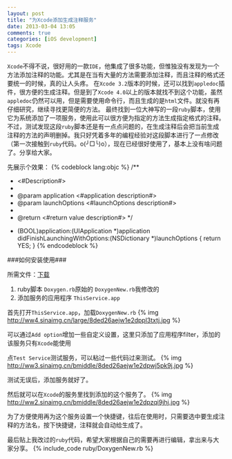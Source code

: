 ```yaml
---
layout: post
title: "为Xcode添加生成注释服务"
date: 2013-03-04 13:05
comments: true
categories: [iOS development]
tags: Xcode 
---
```


`Xcode`不得不说，很好用的一款`IDE`，他集成了很多功能，但惟独没有发现为一个方法添加注释的功能。尤其是在当有大量的方法需要添加注释，而且注释的格式还要统一的时候，真的让人头疼。
在`Xcode 3.2`版本的时候，还可以找到`appledoc`插件，很方便的生成注释。但是到了`Xcode 4.0`以上的版本就找不到这个功能，虽然`appledoc`仍然可以用，但是需要使用命令行，而且生成的是`html`文件。就没有再仔细研究，继续寻找更简便的方法。
最终找到一位大神写的一段`ruby`脚本，使用它为系统添加了一项服务，使用此可以很方便为指定的方法生成指定格式的注释。
不过，测试发现这段`ruby`脚本还是有一点点问题的，在生成注释后会把当前生成注释的方法的声明删掉。我只好凭着多年的编程经验对这段脚本进行了一点修改（第一次接触到`ruby`代码。o(╯□╰)o），现在已经很好使用了，基本上没有啥问题了。分享给大家。

先展示个效果：
{% codeblock lang:objc %}
/**
 *	<#Description#>
 *
 *	@param 	application 	<#application description#>
 *	@param 	launchOptions 	<#launchOptions description#>
 *
 *	@return	<#return value description#>
 */
- (BOOL)application:(UIApplication *)application
didFinishLaunchingWithOptions:(NSDictionary *)launchOptions
{
    return YES;
}
{% endcodeblock %}

<!--More -->

###如何安装使用###

所需文件：[下载](http://wtlucky.github.com/geekerprobe/downloads/XcodeAddCommentate.zip)
1. ruby脚本 `Doxygen.rb`原始的 `DoxygenNew.rb`我修改的
2. 添加服务的应用程序 `ThisService.app`

首先打开`ThisService.app`，加载`DoxygenNew.rb`
{% img http://ww4.sinaimg.cn/large/8ded26aejw1e2dppl3txtj.jpg %}

可以通过`Add option`增加一些自定义设置，这里只添加了应用程序filter，添加的该服务只有`Xcode`能使用

点`Test Service`测试服务，可以粘过一些代码过来测试。
{% img http://ww3.sinaimg.cn/bmiddle/8ded26aejw1e2dpwj5pk9j.jpg %}

测试无误后，添加服务就好了。

然后就可以在`Xcode`的服务里找到添加的这个服务了。
{% img http://ww2.sinaimg.cn/bmiddle/8ded26aejw1e2dpzqi9jhj.jpg %}

为了方便使用再为这个服务设置一个快捷键，往后在使用时，只需要选中要生成注释的方法名，按下快捷键，注释就会自动给生成了。

最后贴上我改过的`ruby`代码，希望大家根据自己的需要再进行编辑，拿出来与大家分享。
{% include_code ruby/DoxygenNew.rb %}